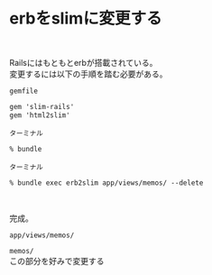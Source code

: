 # erbをslimに変更する
<br>

Railsにはもともとerbが搭載されている。
<br>
変更するには以下の手順を踏む必要がある。

`gemfile`

```markdown
gem 'slim-rails'
gem 'html2slim'
```

`ターミナル`

```markdown
% bundle
```

`ターミナル`

```markdown
% bundle exec erb2slim app/views/memos/ --delete
```
<br>

完成。

`app/views/memos/`

`memos/`
<br>
この部分を好みで変更する
